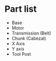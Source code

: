 # Part list

 * Base
 * Motor
 * Transmission (Belt)
 * Chunk (Cabezal)
 * X Axis
 * Y axis
 * Tool Post
